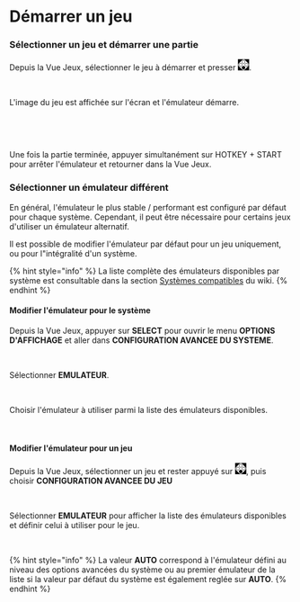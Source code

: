 # Démarrer un jeu

### Sélectionner un jeu et démarrer une partie

Depuis la Vue Jeux, sélectionner le jeu à démarrer et presser ![](<../.gitbook/assets/image (20).png>).

<div align="left">

<figure><img src="https://i.imgur.com/rYkhPGu.png" alt=""><figcaption></figcaption></figure>

</div>

L'image du jeu est affichée sur l'écran et l'émulateur démarre.

<div align="left">

<figure><img src="https://i.imgur.com/BHtPKVn.png" alt=""><figcaption></figcaption></figure>

</div>

<div align="left">

<figure><img src="https://i.imgur.com/iBFLtCb.png" alt=""><figcaption></figcaption></figure>

</div>

Une fois la partie terminée, appuyer simultanément sur HOTKEY + START pour arrêter l'émulateur et retourner dans la Vue Jeux.



### Sélectionner un émulateur différent

En général, l'émulateur le plus stable / performant est configuré par défaut pour chaque système. Cependant, il peut être nécessaire pour certains jeux d'utiliser un émulateur alternatif.

Il est possible de modifier l'émulateur par défaut pour un jeu uniquement, ou pour l"intégralité d'un système.

{% hint style="info" %}
La liste complète des émulateurs disponibles par système est consultable dans la section [Systèmes compatibles](../systemes-and-emulateurs/supported-game-systems/) du wiki.
{% endhint %}

#### Modifier l'émulateur pour le système

Depuis la Vue Jeux, appuyer sur **SELECT** pour ouvrir le menu **OPTIONS D'AFFICHAGE** et aller dans **CONFIGURATION AVANCEE DU SYSTEME**.

<div align="left">

<figure><img src="https://i.imgur.com/DHOLD0o.png" alt=""><figcaption></figcaption></figure>

</div>

Sélectionner **EMULATEUR**.

<div align="left">

<figure><img src="https://i.imgur.com/b6RLjwd.png" alt=""><figcaption></figcaption></figure>

</div>

Choisir l'émulateur à utiliser parmi la liste des émulateurs disponibles.

<div align="left">

<figure><img src="https://i.imgur.com/e6qzkwg.png" alt=""><figcaption></figcaption></figure>

</div>

#### Modifier l'émulateur pour un jeu

Depuis la Vue Jeux, sélectionner un jeu et rester appuyé sur ![](<../.gitbook/assets/image (20).png>), puis choisir **CONFIGURATION AVANCEE DU JEU**

<div align="left">

<figure><img src="https://i.imgur.com/wK6eoCb.png" alt=""><figcaption></figcaption></figure>

</div>

Sélectionner **EMULATEUR** pour afficher la liste des émulateurs disponibles et définir celui à utiliser pour le jeu.

<div align="left">

<figure><img src="https://i.imgur.com/Gdktndg.png" alt=""><figcaption></figcaption></figure>

</div>

{% hint style="info" %}
La valeur **AUTO** correspond à l'émulateur défini au niveau des options avancées du système ou au premier émulateur de la liste si la valeur par défaut du système est également reglée sur **AUTO**.&#x20;
{% endhint %}
